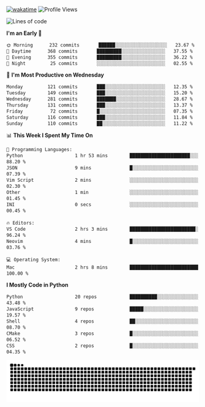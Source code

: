 [![wakatime](https://wakatime.com/badge/user/b920b284-3cde-4cd4-b72e-f7f22d050b16.svg)](https://wakatime.com/@b920b284-3cde-4cd4-b72e-f7f22d050b16)
![Profile Views](http://img.shields.io/badge/Profile%20Views-4586-blue)
<!--START_SECTION:waka-->
![Lines of code](https://img.shields.io/badge/From%20Hello%20World%20I%27ve%20Written--774%20Thousand%20lines%20of%20code-blue)

**I'm an Early 🐤** 

```text
🌞 Morning      232 commits       ██████░░░░░░░░░░░░░░░░░░░   23.67 % 
🌆 Daytime      368 commits       █████████░░░░░░░░░░░░░░░░   37.55 % 
🌃 Evening      355 commits       █████████░░░░░░░░░░░░░░░░   36.22 % 
🌙 Night         25 commits       ░░░░░░░░░░░░░░░░░░░░░░░░░   02.55 % 

```
📅 **I'm Most Productive on Wednesday** 

```text
Monday         121 commits       ███░░░░░░░░░░░░░░░░░░░░░░   12.35 % 
Tuesday        149 commits       ███░░░░░░░░░░░░░░░░░░░░░░   15.20 % 
Wednesday      281 commits       ███████░░░░░░░░░░░░░░░░░░   28.67 % 
Thursday       131 commits       ███░░░░░░░░░░░░░░░░░░░░░░   13.37 % 
Friday          72 commits       █░░░░░░░░░░░░░░░░░░░░░░░░   07.35 % 
Saturday       116 commits       ███░░░░░░░░░░░░░░░░░░░░░░   11.84 % 
Sunday         110 commits       ██░░░░░░░░░░░░░░░░░░░░░░░   11.22 % 

```


📊 **This Week I Spent My Time On** 

```text
💬 Programming Languages: 
Python                   1 hr 53 mins        ██████████████████████░░░   88.20 % 
JSON                     9 mins              █░░░░░░░░░░░░░░░░░░░░░░░░   07.39 % 
Vim Script               2 mins              ░░░░░░░░░░░░░░░░░░░░░░░░░   02.30 % 
Other                    1 min               ░░░░░░░░░░░░░░░░░░░░░░░░░   01.45 % 
INI                      0 secs              ░░░░░░░░░░░░░░░░░░░░░░░░░   00.45 % 

🔥 Editors: 
VS Code                  2 hrs 3 mins        ████████████████████████░   96.24 % 
Neovim                   4 mins              █░░░░░░░░░░░░░░░░░░░░░░░░   03.76 % 

💻 Operating System: 
Mac                      2 hrs 8 mins        █████████████████████████   100.00 % 

```

**I Mostly Code in Python** 

```text
Python                   20 repos            ██████████░░░░░░░░░░░░░░░   43.48 % 
JavaScript               9 repos             █████░░░░░░░░░░░░░░░░░░░░   19.57 % 
Shell                    4 repos             ██░░░░░░░░░░░░░░░░░░░░░░░   08.70 % 
CMake                    3 repos             █░░░░░░░░░░░░░░░░░░░░░░░░   06.52 % 
CSS                      2 repos             █░░░░░░░░░░░░░░░░░░░░░░░░   04.35 % 

```



<!--END_SECTION:waka-->
![Snake animation](https://raw.githubusercontent.com/timmypidashev/timmypidashev/main/commits.svg)
